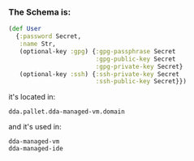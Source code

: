 ### The Schema is:
```clojure
(def User                           
  {:password Secret,
   :name Str,
   (optional-key :gpg) {:gpg-passphrase Secret
                        :gpg-public-key Secret
                        :gpg-private-key Secret}
   (optional-key :ssh) {:ssh-private-key Secret
                        :ssh-public-key Secret}})
```

it's located in:
```
dda.pallet.dda-managed-vm.domain
```
and it's used in:
```
dda-managed-vm
dda-managed-ide
```
